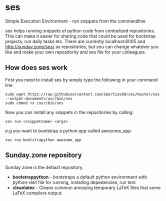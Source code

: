 ses
===

Simple Execution Environment - run snippets from the commandline

ses helps running snippets of python code from centralized repositories. This can make it easier for sharing code that could be used for bootstrap projects, run daily tasks etc. There are currently localhost:6005 and http://sunday.zone/ses/ as repositories, but you can change whatever you like and make your own repositority and ses file for your colleagues.


How does ses work
-----------------

First you need to install ses by simply type the following in your command line

```
sudo wget https://raw.githubusercontent.com/Smarties89/ses/master/ses --output-document=/usr/bin/ses
sudo chmod +x /usr/bin/ses
```

Now you can install any snippets in the repositories by calling:

```
ses run <snippetname> <args>
```

e.g you want to bootstrap a python app called awesome_app
```
ses run bootstrapython awesome_app
```

Sunday.zone repository
----------------------
Sunday zone is the default repository.

* **bootstrappython** - bootstraps a default python environment with python-doit file for running, installing depedencies, run test.
* **cleanlatex** - Cleans common annoying temporary LaTeX files that some LaTeX compilers output.

